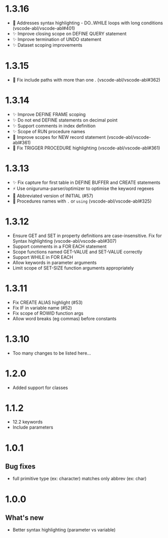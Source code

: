 1.3.16
======

- 🐛 Addresses syntax highlighting - DO..WHILE loops with long conditions (vscode-abl/vscode-abl#401)
- ✨ Improve closing scope on DEFINE QUERY statement
- ✨ Improve termination of UNDO statement
- ✨ Dataset scoping improvements

1.3.15
======

- 🐛 Fix include paths with more than one \. (vscode-abl/vscode-abl#362)

1.3.14
======

- ✨ Improve DEFINE FRAME scoping
- ✨ Do not end DEFINE statements on decimal point
- ✨ Support comments in index definition
- ✨ Scope of RUN procedure names
- 🐛 Improve scopes for NEW record statement (vscode-abl/vscode-abl#361)
- 🐛 Fix TRIGGER PROCEDURE highlighting (vscode-abl/vscode-abl#361)

1.3.13
======

- ✨ Fix capture for first table in DEFINE BUFFER and CREATE statements
- ⚡️ Use oniguruma-parser/optimizer to optimise the keyword regexes
- 🐛 Abbreviated version of INITIAL (#57)
- 🐛 Procedures names with `.` or `using` (vscode-abl/vscode-abl#325)

1.3.12
======

- Ensure GET and SET in property definitions are case-insensitive. Fix for Syntax highlighting (vscode-abl/vscode-abl#307)
- Support comments in a FOR EACH statement
- Scope functions named GET-VALUE and SET-VALUE correctly
- Support WHILE in FOR EACH
- Allow keywords in parameter arguments
- Limit scope of SET-SIZE function arguments appropriately

1.3.11
======

- Fix CREATE ALIAS highlight (#53)
- Fix IF in variable name (#52)
- Fix scope of ROWID function args
- Allow word breaks (eg commas) before constants

1.3.10
======
- Too many changes to be listed here...

1.2.0
=====
- Added support for classes

1.1.2
=====
- 12.2 keywords
- Include parameters

1.0.1
=====

## Bug fixes
- full primitive type (ex: character) matches only abbrev (ex: char)

1.0.0
=====

## What's new
- Better syntax highlighting (parameter vs variable)
